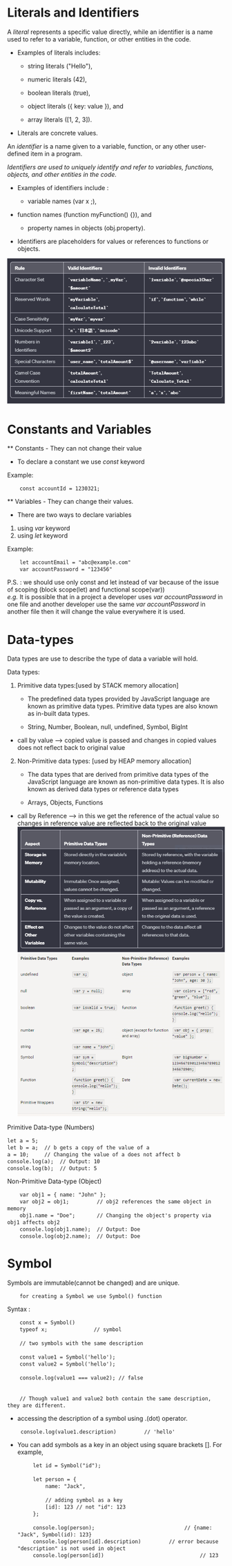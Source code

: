 # Literals and Identifiers

A *literal* represents a specific value directly, while an identifier is a name used to refer to a variable, function, or other entities in the code.

* Examples of literals includes:

    * string literals ("Hello"), 
  
    * numeric literals (42), 
  
    * boolean literals (true), 
  
    * object literals ({ key: value }), and 
  
    * array literals ([1, 2, 3]).


* Literals are concrete values.


An *identifier* is a name given to a variable, function, or any other user-defined item in a program.

*Identifiers are used to uniquely identify and refer to variables, functions, objects, and other entities in the code.*

* Examples of identifiers include :

    * variable names (var x ;), 

* function names (function myFunction() {}), and 

    * property names in objects (obj.property).

* Identifiers are placeholders for values or references to functions or objects.

![identifier](image.png)

# Constants and Variables

** Constants - They can not change their value
* To declare a constant we use *const* keyword

Example:

        const accountId = 1230321;

 ** Variables - They can change their values.
* There are two ways to declare variables

 1. using *var* keyword
 2. using *let* keyword

 Example:

        let accountEmail = "abc@example.com"
        var accountPassword = "123456"


P.S. :  we should use only const and let instead of var because of the issue of scoping (block scope(let) and functional scope(var))  
*e.g.* It is possible that in a project a developer uses *var accountPassword* in one file and another developer use the same *var accountPassword* in another file then it will change the value everywhere it is used.




# Data-types
Data types are use to describe the type of data a variable will hold.

 Data types:  
1.  Primitive data types:[used by STACK memory allocation]

    * The predefined data types provided by JavaScript language are known as primitive data types. Primitive data types are also known as in-built data types.

    *   String, Number, Boolean, null, undefined, Symbol, BigInt  

 *   call by value --> copied value is passed and changes in copied values does not reflect back to original value
        
  2.  Non-Primitive data types: [used by HEAP memory allocation]  

         * The data types that are derived from primitive data types of the JavaScript language are known as non-primitive data types. It is also known as derived data types or reference data types
        
        *   Arrays, Objects, Functions
*   call by Reference --> in this we get the reference of the actual value so changes in reference value are reflected back to the original value
![data-types](image-3.png)
![Examples](image-2.png)

Primitive Data-type (Numbers)     

    let a = 5;
    let b = a;  // b gets a copy of the value of a
    a = 10;     // Changing the value of a does not affect b
    console.log(a);  // Output: 10
    console.log(b);  // Output: 5

Non-Primitive Data-type (Object)

        var obj1 = { name: "John" };
        var obj2 = obj1;         // obj2 references the same object in memory
        obj1.name = "Doe";       // Changing the object's property via obj1 affects obj2
        console.log(obj1.name);  // Output: Doe
        console.log(obj2.name);  // Output: Doe


# Symbol
 
 Symbols are immutable(cannot be changed) and are unique.

        for creating a Symbol we use Symbol() function

Syntax :       

        const x = Symbol()
        typeof x;               // symbol

        // two symbols with the same description

        const value1 = Symbol('hello');
        const value2 = Symbol('hello');

        console.log(value1 === value2); // false
       
       
        // Though value1 and value2 both contain the same description, they are different.

 * accessing the description of a symbol using .(dot) operator.

        console.log(value1.description)         // 'hello'
        
        
 * You can add symbols as a key in an object using square brackets []. For example,

            let id = Symbol("id");

            let person = {
                name: "Jack",

                // adding symbol as a key
                [id]: 123 // not "id": 123
            };

            console.log(person);                             // {name: "Jack", Symbol(id): 123}
            console.log(person[id].description)         // error because "description" is not used in object
            console.log(person[id])                               // 123
